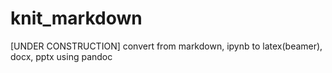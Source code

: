 # knit_markdown
[UNDER CONSTRUCTION] convert from markdown, ipynb to latex(beamer), docx, pptx using pandoc
